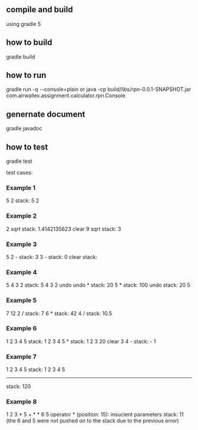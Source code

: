 ## compile and build 
using gradle 5

## how to build
gradle build


## how to run
gradle run -q --console=plain
or 
java -cp build/libs/rpn-0.0.1-SNAPSHOT.jar com.airwallex.assignment.calculator.rpn.Console


## genernate document
gradle javadoc 

## how to test
gradle test

test cases:

### Example 1

5 2
stack: 5 2

### Example 2

2 sqrt
stack: 1.4142135623 
clear 9 sqrt
stack: 3

### Example 3

5 2 - 
stack: 3 
3 - 
stack: 0 
clear 
stack:

### Example 4

5 4 3 2
stack: 5 4 3 2 
undo undo * 
stack: 20
5 *
stack: 100 
undo
stack: 20 5

### Example 5

7 12 2 / 
stack: 7 6 
*
stack: 42 
4 /
stack: 10.5

### Example 6

1 2 3 4 5
stack: 1 2 3 4 5 
*
stack: 1 2 3 20 
clear 3 4 - 
stack: - 1

### Example 7

1 2 3 4 5
stack: 1 2 3 4 5 
* * * *
stack: 120

### Example 8
1 2 3 * 5 + * * 6 5
operator * (position: 15): insucient parameters stack: 11
(the 6 and 5 were not pushed on to the stack due to the previous error)


